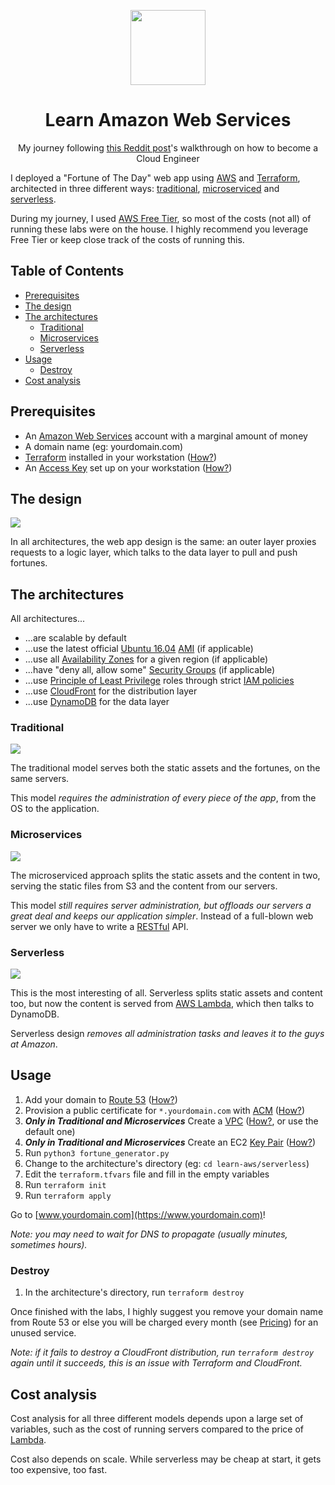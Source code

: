 <p align=center>
	<img src=https://emojipedia-us.s3.dualstack.us-west-1.amazonaws.com/thumbs/120/apple/129/male-technologist_1f468-200d-1f4bb.png width=120px>
</p>
<h1 align=center>Learn Amazon Web Services</h1>
<p align=center>My journey following <a href=https://www.reddit.com/r/sysadmin/comments/8inzn5/so_you_want_to_learn_aws_aka_how_do_i_learn_to_be>this Reddit post</a>'s walkthrough on how to become a Cloud Engineer</p>

I deployed a "Fortune of The Day" web app using [AWS](https://aws.amazon.com/) and [Terraform](https://www.terraform.io/), architected in three different ways: [traditional](#traditional), [microserviced](#microserviced) and [serverless](#serverless).

During my journey, I used [AWS Free Tier](https://aws.amazon.com/free/), so most of the costs (not all) of running these labs were on the house. I highly recommend you leverage Free Tier or keep close track of the costs of running this.

## Table of Contents

* [Prerequisites](#prerequisites)
* [The design](#the-design)
* [The architectures](#the-architectures)
    * [Traditional](#traditional)
    * [Microservices](#microservices)
    * [Serverless](#serverless)
* [Usage](#usage)
    * [Destroy](#destroy)
* [Cost analysis](#cost-analysis)


## Prerequisites

* An [Amazon Web Services](https://portal.aws.amazon.com/billing/signup) account with a marginal amount of money
* A domain name (eg: yourdomain.com)
* [Terraform](https://www.terraform.io/) installed in your workstation ([How?](https://www.terraform.io/downloads.html))
* An [Access Key](https://docs.aws.amazon.com/general/latest/gr/aws-sec-cred-types.html#access-keys-and-secret-access-keys) set up on your workstation ([How?](https://docs.aws.amazon.com/IAM/latest/UserGuide/id_credentials_access-keys.html#Using_CreateAccessKey))


## The design

![](https://i.imgur.com/W32HtFp.png)

In all architectures, the web app design is the same: an outer layer proxies requests to a logic layer, which talks to the data layer to pull and push fortunes.


## The architectures

All architectures...

* ...are scalable by default
* ...use the latest official [Ubuntu 16.04](http://releases.ubuntu.com/16.04/) [AMI](https://docs.aws.amazon.com/AWSEC2/latest/UserGuide/AMIs.html) (if applicable)
* ...use all [Availability Zones](https://docs.aws.amazon.com/AWSEC2/latest/UserGuide/using-regions-availability-zones.html) for a given region (if applicable)
* ...have "deny all, allow some" [Security Groups](https://docs.aws.amazon.com/AWSEC2/latest/UserGuide/using-network-security.html) (if applicable)
* ...use [Principle of Least Privilege](https://en.wikipedia.org/wiki/Principle_of_least_privilege) roles through strict [IAM policies](https://docs.aws.amazon.com/IAM/latest/UserGuide/access_policies.html)
* ...use [CloudFront](https://aws.amazon.com/cloudfront/) for the distribution layer
* ...use [DynamoDB](https://aws.amazon.com/dynamodb/) for the data layer

### Traditional

![](https://i.imgur.com/qINBAh7.png)

The traditional model serves both the static assets and the fortunes, on the same servers.

This model _requires the administration of every piece of the app_, from the OS to the application.

### Microservices

![](https://i.imgur.com/FXsoG5h.png)

The microserviced approach splits the static assets and the content in two, serving the static files from S3 and the content from our servers.

This model _still requires server administration, but offloads our servers a great deal and keeps our application simpler_. Instead of a full-blown web server we only have to write a [RESTful](https://en.wikipedia.org/wiki/Representational_state_transfer) API.

### Serverless

![](https://i.imgur.com/0SSJGLq.png)

This is the most interesting of all. Serverless splits static assets and content too, but now the content is served from [AWS Lambda](https://aws.amazon.com/lambda/), which then talks to DynamoDB.

Serverless design _removes all administration tasks and leaves it to the guys at Amazon_.


## Usage

1. Add your domain to [Route 53](https://aws.amazon.com/route53/) ([How?](https://lobster1234.github.io/2017/05/10/migrating-a-domain-to-amazon-route53/))
2. Provision a public certificate for `*.yourdomain.com` with [ACM](https://aws.amazon.com/certificate-manager/) ([How?](https://docs.aws.amazon.com/acm/latest/userguide/gs-acm-request-public.html#request-public-console))
3. ***Only in Traditional and Microservices*** Create a [VPC](https://aws.amazon.com/vpc/) ([How?](https://docs.aws.amazon.com/directoryservice/latest/admin-guide/gsg_create_vpc.html#create_vpc), or use the default one)
4. ***Only in Traditional and Microservices*** Create an EC2 [Key Pair](https://docs.aws.amazon.com/general/latest/gr/aws-sec-cred-types.html#key-pairs) ([How?](https://docs.aws.amazon.com/AWSEC2/latest/UserGuide/ec2-key-pairs.html#having-ec2-create-your-key-pair))
5. Run `python3 fortune_generator.py`
6. Change to the architecture's directory (eg: `cd learn-aws/serverless`)
7. Edit the `terraform.tfvars` file and fill in the empty variables
8. Run `terraform init`
9. Run `terraform apply`

Go to [www.yourdomain.com](https://www.yourdomain.com)!

*Note: you may need to wait for DNS to propagate (usually minutes, sometimes hours).*

### Destroy

1. In the architecture's directory, run `terraform destroy`

Once finished with the labs, I highly suggest you remove your domain name from Route 53 or else you will be charged every month (see [Pricing](https://aws.amazon.com/route53/pricing/)) for an unused service.


*Note: if it fails to destroy a CloudFront distribution, run `terraform destroy` again until it succeeds, this is an issue with Terraform and CloudFront.*

## Cost analysis

Cost analysis for all three different models depends upon a large set of variables, such as the cost of running servers compared to the price of [Lambda](https://aws.amazon.com/lambda/pricing/).

Cost also depends on scale. While serverless may be cheap at start, it gets too expensive, too fast.
